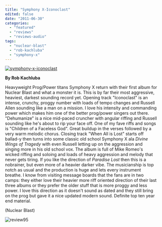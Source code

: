 ```yaml
---
title: "Symphony X-Iconoclast"
edited: false
date: "2011-06-30"
categories:
  - "featured"
  - "reviews"
  - "reviews-audio"
tags:
  - "nuclear-blast"
  - "rob-kachluba"
  - "symphony-x"
---
```


[![](http://www.hellbound.ca/wp-content/uploads/2011/06/symphony-x-iconoclast.jpg "symphony-x-iconoclast")](http://www.hellbound.ca/wp-content/uploads/2011/06/symphony-x-iconoclast.jpg)

**By Rob Kachluba**

Heavyweight Prog/Power titans Symphony X return with their first album for Nuclear Blast and what a monster it is. This is by far their most aggressive, heaviest, darkest sounding record yet. Opening track "Iconoclast" is an intense, crunchy, proggy number with loads of tempo changes and Russell Allen sounding like a man on a mission. I love his intensity and commanding power which makes him one of the better prog/power singers out there. "Dehumanize" is a nice mid-paced cruncher with angular riffing and Russell sounding like he's about to rip your face off. One of my fave riffs and songs is "Children of a Faceless God". Great buildup in the verses followed by a very warm melodic chorus. Closing track "When All is Lost" starts off ballad-y then turns into some classic old school Symphony X ala _Divine Wings of Tragedy_ with even Russell letting up on the aggression and singing more in his old school vox. The album is full of Mike Romeo's wicked riffing and soloing and loads of heavy aggression and melody that never gets tiring. If you like the direction of _Paradise Lost_ then this is a nobrainer, but even more of a heavier darker vibe. The musicianship is top notch as usual and the production is huge and lets every instrument breathe. I know from visiting message boards that the fans are in two camps: they either love their heavier more riff oriented direction of their last three albums or they prefer the older stuff that is more proggy and less power. I love this direction as it doesn't sound as dated and they still bring on the prog but gave it a nice updated modern sound. Definite top ten year end material.

(Nuclear Blast)

![](http://www.hellbound.ca/wp-content/uploads/2009/07/review951.png "review95")
